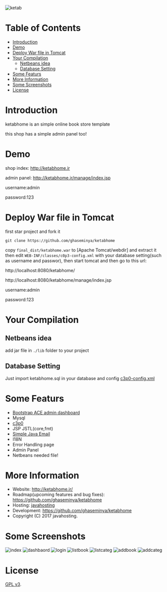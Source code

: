 ![ketab](https://github.com/ghaseminya/ketabhome/raw/master/web/res/shop_assets/images/logo.png)

Table of Contents
=================
   * [Introduction](#introduction)
   * [Demo](#demo)
   * [Deploy War file in Tomcat](#deploy-war-file-in-tomcat)
   * [Your Compilation](#your-compilation)
      * [Netbeans idea](#netbeans-idea)
      * [Database Setting](#database-setting)
   * [Some Featurs](#some-featurs)
   * [More Information](#more-information)
   * [Some Screenshots](#some-screenshots)
   * [License](#license)




# Introduction
ketabhome is an simple online book store template

this shop has a simple admin panel too!

# Demo

shop index: http://ketabhome.ir

admin panel: http://ketabhome.ir/manage/index.jsp

username:admin

password:123

# Deploy War file in Tomcat
first star project and fork it
```shell
git clone https://github.com/ghaseminya/ketabhome
```
copy `final_dist/ketabhome.war` to [Apache Tomcat/webdir] and extract it then edit `WEB-INF/classes/c0p3-config.xml` with your database setting(such as username and passwor), then start tomcat and then go to this url:

http://localhost:8080/ketabhome/

http://localhost:8080/ketabhome/manage/index.jsp

username:admin

password:123

# Your Compilation
## Netbeans idea
add jar file in `./lib` folder to your project

## Database Setting
Just import ketabhome.sql in your database and config [c3p0-config.xml](https://github.com/ghaseminya/ketabhome/blob/master/src/java/c3p0-config.xml)

# Some Featurs
* [Bootstrap ACE admin dashboard](http://jason.insweet.family/ace/)
* Mysql
* [c3p0](https://github.com/ghaseminya/c3p0)
* JSP JSTL(core,fmt)
* [Simple Java Email](https://github.com/ghaseminya/simple-java-mail)
* I18N
* Error Handling page
* Admin Panel
* Netbeans needed file!

# More Information
* Website: http://ketabhome.ir/
* Roadmap(upcoming features and bug fixes): https://github.com/ghaseminya/ketabhome
* Hosting: [javahosting](http://www.javahosting.ir)
* Development: https://github.com/ghaseminya/ketabhome
* Copyright (C) 2017 javahosting.

# Some Screenshots
![index](https://github.com/ghaseminya/ketabhome/raw/master/screenshot/index.png)
![dashbaord](https://github.com/ghaseminya/ketabhome/raw/master/screenshot/dashbaord.png)
![login](https://github.com/ghaseminya/ketabhome/raw/master/screenshot/login.png)
![listbook](https://github.com/ghaseminya/ketabhome/raw/master/screenshot/listbook.png)
![listcateg](https://github.com/ghaseminya/ketabhome/raw/master/screenshot/listcateg.png)
![addbook](https://github.com/ghaseminya/ketabhome/raw/master/screenshot/addbook.png)
![addcateg](https://github.com/ghaseminya/ketabhome/raw/master/screenshot/addcateg.png)


# License

[GPL v3](./LICENSE).

